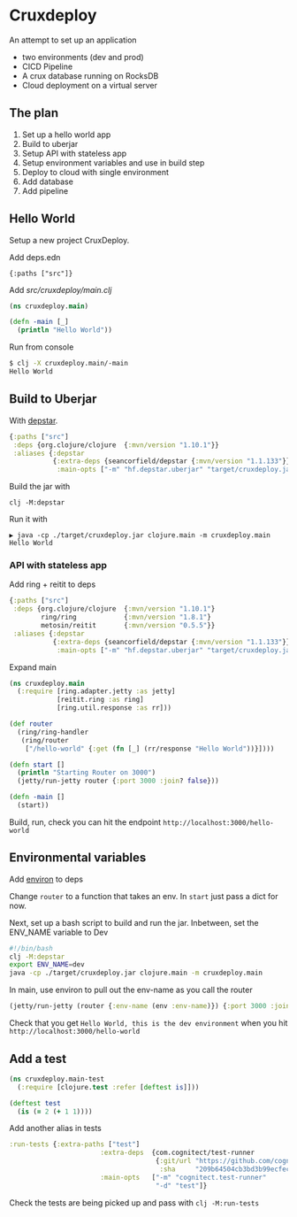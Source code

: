# Cruxdeploy

An attempt to set up an application

* two environments (dev and prod)
* CICD Pipeline
* A crux database running on RocksDB
* Cloud deployment on a virtual server

## The plan

1. Set up a hello world app
2. Build to uberjar
3. Setup API with stateless app
4. Setup environment variables and use in build step
5. Deploy to cloud with single environment
6. Add database
7. Add pipeline

## Hello World

Setup a new project CruxDeploy.

Add deps.edn

`{:paths ["src"]}`

Add _src/cruxdeploy/main.clj_

```clojure
(ns cruxdeploy.main)

(defn -main [_]
  (println "Hello World"))
```

Run from console

```bash
$ clj -X cruxdeploy.main/-main
Hello World
```

## Build to Uberjar

With [depstar](https://github.com/seancorfield/depstar).

```clojure
{:paths ["src"]
 :deps {org.clojure/clojure  {:mvn/version "1.10.1"}}
 :aliases {:depstar
           {:extra-deps {seancorfield/depstar {:mvn/version "1.1.133"}}
            :main-opts ["-m" "hf.depstar.uberjar" "target/cruxdeploy.jar"]}}}
```

Build the jar with

`clj -M:depstar`

Run it with

```
▶ java -cp ./target/cruxdeploy.jar clojure.main -m cruxdeploy.main
Hello World
```

### API with stateless app

Add ring + reitit to deps

```clojure
{:paths ["src"]
 :deps {org.clojure/clojure  {:mvn/version "1.10.1"}
        ring/ring            {:mvn/version "1.8.1"}
        metosin/reitit       {:mvn/version "0.5.5"}}
 :aliases {:depstar
           {:extra-deps {seancorfield/depstar {:mvn/version "1.1.133"}}
            :main-opts ["-m" "hf.depstar.uberjar" "target/cruxdeploy.jar"]}}}
```

Expand main

```clojure
(ns cruxdeploy.main
  (:require [ring.adapter.jetty :as jetty]
            [reitit.ring :as ring]
            [ring.util.response :as rr]))

(def router
  (ring/ring-handler
   (ring/router
    ["/hello-world" {:get (fn [_] (rr/response "Hello World"))}])))

(defn start []
  (println "Starting Router on 3000")
  (jetty/run-jetty router {:port 3000 :join? false}))

(defn -main []
  (start))
```

Build, run, check you can hit the endpoint `http://localhost:3000/hello-world`

## Environmental variables

Add [environ](https://github.com/weavejester/environ) to deps

Change `router` to a function that takes an env. In `start` just pass a dict for now.

Next, set up a bash script to build and run the jar. Inbetween, set the ENV_NAME variable to Dev

```bash
#!/bin/bash
clj -M:depstar
export ENV_NAME=dev
java -cp ./target/cruxdeploy.jar clojure.main -m cruxdeploy.main
```

In main, use environ to pull out the env-name as you call the router

```clojure
(jetty/run-jetty (router {:env-name (env :env-name)}) {:port 3000 :join? false})
```

Check that you get `Hello World, this is the dev environment` when you hit `http://localhost:3000/hello-world`

## Add a test

```clojure
(ns cruxdeploy.main-test
  (:require [clojure.test :refer [deftest is]]))

(deftest test
  (is (= 2 (+ 1 1))))
```

Add another alias in tests

```clojure
:run-tests {:extra-paths ["test"]
                       :extra-deps  {com.cognitect/test-runner
                                     {:git/url "https://github.com/cognitect-labs/test-runner.git"
                                      :sha     "209b64504cb3bd3b99ecfec7937b358a879f55c1"}}
                       :main-opts   ["-m" "cognitect.test-runner"
                                     "-d" "test"]}
```

Check the tests are being picked up and pass with `clj -M:run-tests`
